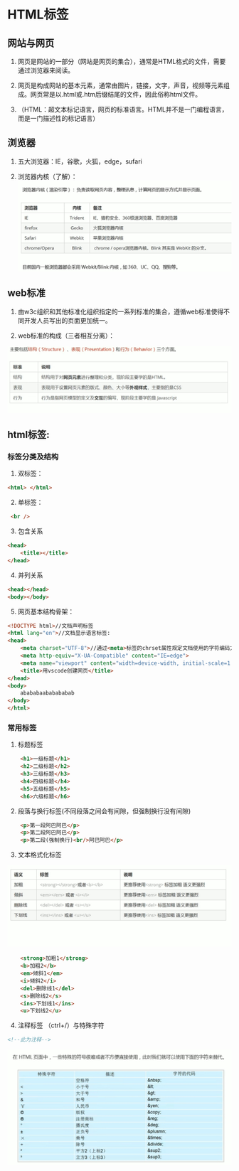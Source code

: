 # HTML标签


<!--more-->

## 网站与网页

1. 网页是网站的一部分（网站是网页的集合），通常是HTML格式的文件，需要通过浏览器来阅读。

2. 网页是构成网站的基本元素，通常由图片，链接，文字，声音，视频等元素组成。网页常是以.html或.htm后缀结尾的文件，因此俗称html文件。

3. （HTML：超文本标记语言，网页的标准语言。HTML并不是一门编程语言，而是一门描述性的标记语言）

## 浏览器

1. 五大浏览器：IE，谷歌，火狐，edge，sufari

2. 浏览器内核（了解）：![image-20220630110714413](image-20220630110714413.png)

## web标准

1. 由w3c组织和其他标准化组织指定的一系列标准的集合，遵循web标准使得不同开发人员写出的页面更加统一。

2. web标准的构成（三者相互分离）：

![Screenshot_20220630_111414_tv.danmaku.bili_edit_139783423934399](Screenshot_20220630_111414_tv.danmaku.bili_edit_139783423934399.jpg)

## html标签:
### 标签分类及结构

1. 双标签：

 ```html
 <html> </html>  
 ```

2. 单标签：

 ```html
  <br />
 ```

3. 包含关系

``` html
<head>
    <title></title>
</head>
```

4. 并列关系

```html
<head></head>
<body></body>
```

5. 网页基本结构骨架：

```html
<!DOCTYPE html>//文档声明标签
<html lang="en">//文档显示语言标签:
<head>
    <meta charset="UTF-8">//通过<meta>标签的chrset属性规定文档使用的字符编码方式
    <meta http-equiv="X-UA-Compatible" content="IE=edge">
    <meta name="viewport" content="width=device-width, initial-scale=1.0">
    <title>用vscode创建网页</title>
</head>
<body>
    abababaababababab
</body>
</html>
```
### 常用标签

1. 标题标签

```html
    <h1>一级标题</h1>
    <h2>二级标题</h2>
    <h3>三级标题</h3>
    <h4>四级标题</h4>
    <h5>五级标题</h5>
    <h6>六级标题</h6>
```

2. 段落与换行标签(不同段落之间会有间隙，但强制换行没有间隙)

```html
	<p>第一段阿巴阿巴</p>
    <p>第二段阿巴阿巴</p>
    <p>第二段(强制换行)<br/>阿巴阿巴</p>
```

3. 文本格式化标签

![Screenshot_20220704_190348_tv.danmaku.bili_edit_363041139744603](Screenshot_20220704_190348_tv.danmaku.bili_edit_363041139744603.jpg)

```html
	<strong>加粗1</strong>
    <b>加粗2</b>
    <em>倾斜1</em>
    <i>倾斜2</i>
    <del>删除线1</del>
    <s>删除线2</s>
    <ins>下划线1</ins>
    <u>下划线2</u>
```
4. 注释标签 （ctrl+/）与特殊字符

```html
<!--此为注释-->
```

![Screenshot_20220704_203916_tv.danmaku.bili_edit_368762422088522](Screenshot_20220704_203916_tv.danmaku.bili_edit_368762422088522.jpg)

> <!--<div>和<span>->标签（无语义，用于布局）

```html
	<div>第一个盒子，div独占一行</div>
    <span>第二个盒子，span可放多个</span>
    <span>第三个盒子</span>
```

5. 图像标签(设置宽高时如果只改变一个则纵横比不变)

![Screenshot_20220704_191822_tv.danmaku.bili_edit_364452169515221](Screenshot_20220704_191822_tv.danmaku.bili_edit_364452169515221.jpg)

``` html
<image src="文件路径2" alt="此为图像无法显示时的替换文本" title="鼠标移动到图片上的提示文本" width="500" height="100" border="15"/>
```

6. 超链接标签（由一个页面链接到另一个页面）

```html
	<!----<a herf="跳转的链接地址" target="目标窗口的打开方式_self为默认模值，_blank为在新窗口打开">文本或图像</a>--->
    <!--1.外部链接:访问外部的qi'ta-->
    <br/>
    <a href="http://www.baidu.com" target="_blank">百度</a>
    <a href="http://www.qq.com">腾讯</a>
	<!--2.内部链接:访问网站内部的其他页面，直接链接内部页面名称即可-->
    <a href="vscode创建页面.html">例子</a>
    <!--3.空链接:用于占位，链接地址为空-->
    <a href="#">空链接</a>
    <!--4.下载链接:用于下载文件，可直接链接文件地址-->
    <a href="img.zip">下载文件</a>
	<!--网页元素链接：链接的内容不仅仅可以是文字，也可以是其他的网页元素，如文本/表格/音频/视频-->
    <a href="http:www.baidu.com"><img src="img.jpg"/></a>
    <!--锚点链接:用于网页中某些位置的跳转，<1>.在href中设置#名字A<2>在目标位置标签中添加一个id属性=名字A-->
    <a href="#锚点1">锚点一</a>
    <h3 id="锚点1">锚点一详情</h3>
```

7. 表格标签（用于显示数据）

- table标签创建表格，tr标签创建行，td标签创建相关单元格。对于表格第一行的单元格，使用th代替td作为表头标签进行突出

- 表格属性一般在css中进行设置，此处做了解

![Screenshot_20220704_205936_tv.danmaku.bili_edit_369981757774794](Screenshot_20220704_205936_tv.danmaku.bili_edit_369981757774794.jpg)

- 表格结构标签：由于表格可能很长，因此将表格分为头部<thead>与主体<tbody>两大部分可以更好地表示表格语义

```html
<!-- 表格 -->
    <table> 
        <thead>
        <tr><th>姓名</th> <th>性别</th> <th>年龄</th></tr>
        </thead>
        <tbody>
        <tr><td>aa</td> <td>男</td> <td>11</td></tr>
        <tr><td>bb</td> <td>男</td> <td>12</td></tr>
        <tr><td>cc</td> <td>男</td> <td>15</td></tr>
        </tbody>
    </table>
```

- 合并单元格（跨行colspan与跨列rowspan）

先找到目标单元格，按照跨行/列合并添加属性（数字代表合并单元格个数），再删掉多余行



```html
<!-- 合并单元格 -->
    <table width="500" heigth="249" border="1" cellspacing="0"> 
        <thead>
        <tr><th>姓名</th> <th>性别</th> <th>年龄</th></tr>
        </thead>
        <tbody>
        <tr><td>aa</td> <td colspan="2">男</td></tr>
        <tr><td rowspan="2">bb</td> <td>男</td> <td>12</td></tr>
        <tr><td>男</td> <td>15</td></tr>
        </tbody>
    </table>
```

8. 列表标签（用于布局页面）

![Screenshot_20220704_212941_tv.danmaku.bili_edit_371815024542744](Screenshot_20220704_212941_tv.danmaku.bili_edit_371815024542744.jpg)

``` html
    <!-- 列表标签(相关属性在css中设置) -->
    <!-- 无序(ul中只可放li，li中可放其他元素) -->
    <ul>
        <li>lll</li>
        <li>lol</li>
        <li><p>123</p></li>
    </ul>
    <!-- 有序(了解,0l中只可放li，li中可放其他元素) -->
    <ol>
        <LI>no.1</LI>
        <LI>no.2</LI>
        <LI>no.3</LI>
    </ol>
    <!-- 自定义(dl中只可放dt或dd（个数不限），dd或dt中可放其他元素) -->
    <dl>
        <dt>名词1</dt>
        <dd>名词1解释1</dd>
        <dd>名词1解释2</dd>
    </dl>
```

9. 表单标签（用于收集用户信息，由表单域form，表单控件（表单元素）及提示信息3部分组成）

![Screenshot_20220705_094509_tv.danmaku.bili_edit_379852483589434](Screenshot_20220705_094509_tv.danmaku.bili_edit_379852483589434.jpg)

```html
    <!-- 1.表单域标签<form> -->
    <form action="url地址" method="提交方式" name="表单域名称，用于区别不同表单">
	</form>
```

```html
 <!-- 2.表单元素标签 -->
        <!-- 2.1 input标签（不同type属性及其他属性） -->

        <!-- 文本框 -->
        <!-- value为值，规定了输入元素的值 -->
        <!-- maxlength规定了输入元素的最大长度 -->
        用户名：<input type="text" name="username" value="请输入用户名" maxlength="4"><br/>

        <!-- 密码框 -->
        密码：<input type="password" name="pwd" maxlength="6"><br/>

        <!-- 单选和多选可设置checked属性，当页面打开时默认选中这个选项（多选中可以设置一个以上） -->

        <!-- 单选 -->
        <!-- name为表单元素的名字，此处单选name必须一致才可保证单选 -->
        性别：男<input type="radio" name="sex" checked="checked">女<input type="radio" name="sex"><br/>
        
        <!-- 多选 -->
        爱好：吃饭<input type="checkbox" name="hobby" checked="checked">睡觉<input type="checkbox" name="hobby" checked="checked">喝水<input type="checkbox" name="hobby"><br/>
        
        <!-- 提交：将表单域中的值提交给后台服务器 -->
        <input type="submit" value="提交">

        <!-- 重置：将表单域中的值重置为初始状态 -->
        <input type="reset" value="重置">

        <!-- 普通按钮：可点击，用于通过js启动脚本 -->
        <input type="button" value="获取短信验证码">
        
        <!-- 文件域：用于上传文件 -->
        上传文件：<input type="file">
```

```html
<!-- 2.2 label标签(不是表单元素但常与input一起用)：用于绑定表单元素，点击标签内的文本，自动将光标转到对应的表单元素（for属性和对应元素id相同）上，用于优化用户体验 -->
        性别:<label for="sex">男</label><input type="radio" name="sex" id="sex">
```

```html
<!-- 2.3 select标签：给用户提供下拉列表中的选项 -->
        籍贯：
        <select>
            <option>北京</option>
            <option>上海</option>
            <option>深圳</option>
            <option selected="selected">河南</option>
        </select>
```

```html
<!-- 2.4 textarea文本域标签（其中的row和col一般在开发中不会使用，一般用css控制行列） -->
        文本域：<textarea rows="3" cols="20">这些是打开页面时默认的文本内容
        </textarea>
```

10. 相对路径与绝对路径

- 相对路径：一引用文件夹所在位置为参考基础而建立的目录路径

![image-20220704194234583](image-20220704194234583.png)

- 绝对路径：指目录下的绝对位置，通常从盘符开始的路径


